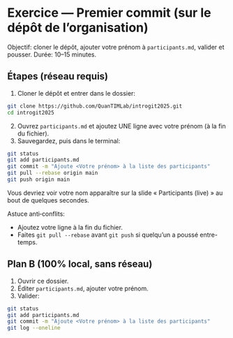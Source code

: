 # Exercice — Premier commit (sur le dépôt de l’organisation)

Objectif: cloner le dépôt, ajouter votre prénom à `participants.md`, valider et pousser.
Durée: 10–15 minutes.

## Étapes (réseau requis)

1) Cloner le dépôt et entrer dans le dossier:

```bash
git clone https://github.com/QuanTIMLab/introgit2025.git
cd introgit2025
```

2) Ouvrez `participants.md` et ajoutez UNE ligne avec votre prénom (à la fin du fichier).
3) Sauvegardez, puis dans le terminal:

```bash
git status
git add participants.md
git commit -m "Ajoute <Votre prénom> à la liste des participants"
git pull --rebase origin main
git push origin main
```

Vous devriez voir votre nom apparaître sur la slide « Participants (live) » au bout de quelques secondes.

Astuce anti‑conflits:
- Ajoutez votre ligne à la fin du fichier.
- Faites `git pull --rebase` avant `git push` si quelqu’un a poussé entre-temps.

## Plan B (100% local, sans réseau)

1) Ouvrir ce dossier.
2) Éditer `participants.md`, ajouter votre prénom.
3) Valider:

```bash
git status
git add participants.md
git commit -m "Ajoute <Votre prénom> à la liste des participants"
git log --oneline
```

